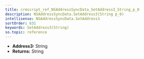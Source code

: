 ```yaml
---
title: crmscript_ref_NSAddressSyncData_SetAddress3_String_p_0
description: NSAddressSyncData.SetAddress3(String p_0)
intellisense: NSAddressSyncData.SetAddress3
sortOrder: 631
keywords: SetAddress3(String)
so.topic: reference
---
```



* **Address3:** String
* **Returns:** String


